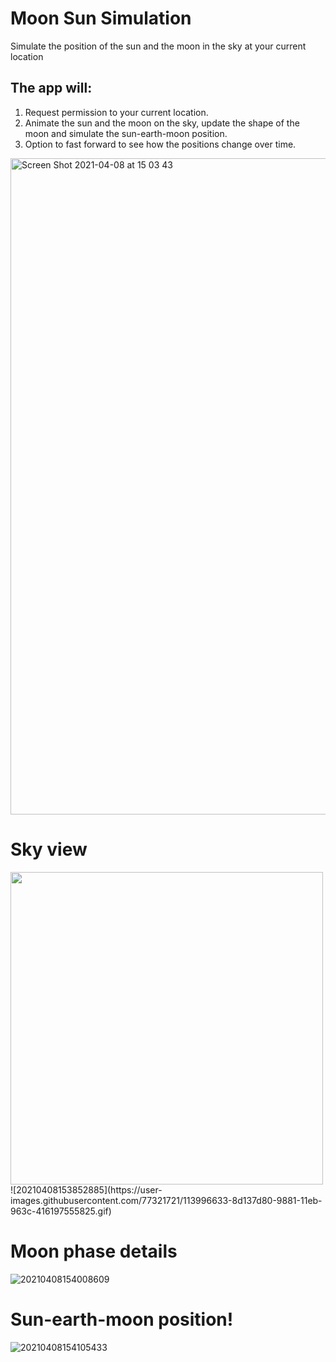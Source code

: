 # Moon Sun Simulation
Simulate the position of the sun and the moon in the sky at your current location

## The app will: 
1. Request permission to your current location.
2. Animate the sun and the moon on the sky, update the shape of the moon and simulate the sun-earth-moon position.
3. Option to fast forward to see how the positions change over time.

<img width="1050" alt="Screen Shot 2021-04-08 at 15 03 43" src="https://user-images.githubusercontent.com/77321721/113990516-bb8e5a00-987b-11eb-854a-e9744148f1ef.png">

# Sky view

<img width="500"  src="https://user-images.githubusercontent.com/77321721/113996633-8d137d80-9881-11eb-963c-416197555825.gif">
![20210408153852885](https://user-images.githubusercontent.com/77321721/113996633-8d137d80-9881-11eb-963c-416197555825.gif)

# Moon phase details
![20210408154008609](https://user-images.githubusercontent.com/77321721/113996727-a3b9d480-9881-11eb-86be-6e969b67facb.gif)

# Sun-earth-moon position!
![20210408154105433](https://user-images.githubusercontent.com/77321721/113997241-25a9fd80-9882-11eb-9e22-28cdd83a94c3.gif)
